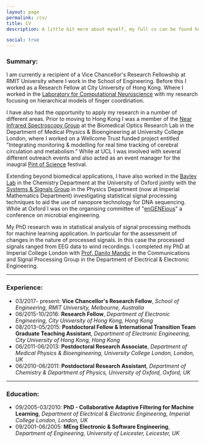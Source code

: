 ```yaml
---
layout: page
permalink: /cv/
title: CV
description: A little bit more about myself, my full cv can be found here - <a href="../assets/pdf/cv.pdf" target="_blank">cv.pdf</a>

social: true
---
```


### Summary:
I am currently a recipient of a Vice Chancellor's Research Fellowship at RMIT University where I work in the School of Engineering. Before this I worked as a Research Fellow at City University of Hong Kong. Where I worked in the [Laboratory for Computational Neuroscience](http://www.ee.cityu.edu.hk/~rosachan/home.html) with my research focusing on hierarchical models of finger coordination.

I have also had the opportunity to apply my research in a number of different areas. Prior to moving to Hong Kong I was a member of the [Near Infrared Spectroscopy Group](https://www.ucl.ac.uk/medical-physics-biomedical-engineering/nirs) at the Biomedical Optics Research Lab in the Department of Medical Physics & Bioengineering at University College London, where I worked on a Wellcome Trust funded project entitled "Integrating monitoring & modelling for real time tracking of cerebral circulation and metabolism." While at UCL I was involved with several different outreach events and also acted as an event manager for the inaugral [Pint of Science](https://pintofscience.com/) festival.

Extending beyond biomedical applications, I have also worked in the [Bayley Lab](http://bayley.chem.ox.ac.uk/) in the Chemistry Department at the University of Oxford jointly with the [Systems & Signals Group](http://wwwf.imperial.ac.uk/~nsjones/) in the Physics Department (now at Imperial Mathematics Department) investigating statistical signal processing techniques to aid the use of nanopore technology for DNA sequencing. While at Oxford I was on the organising committee of "[enGENEious](http://engeneious.chem.ox.ac.uk/index.htm)" a conference on microbial engineering.

My PhD research was in statistical analysis of signal processing methods for machine learning application. In particular for the assessment of changes in the nature of processed signals. In this case the processed signals ranged from EEG data to wind recordings. I completed my PhD at Imperial College London with [Prof. Danilo Mandic](http://www.commsp.ee.ic.ac.uk/~mandic/) in the Communications and Signal Processing Group in the Department of Electrical & Electronic Engineering.

---

### Experience:
* 03/2017- present: __Vice Chancellor's Research Fellow__, _School of Engineering, RMIT University, Melbourne, Australia_
* 06/2015-10/2016: __Research Fellow__, _Department of Electronic Engineering, City University of Hong Kong, Hong Kong_
* 08/2013-05/2015: __Postdoctoral Fellow & International Transition Team Graduate Teaching Assistant__, _Department of Electronic Engineering, City University of Hong Kong, Hong Kong_
* 06/2011-06/2013: __Postdoctoral Research Associate__, _Department of Medical Physics & Bioengineering, University College London, London, UK_
* 06/2010-06/2011: __Postdoctoral Research Assistant__, _Department of Chemistry & Department of Physics, University of Oxford, Oxford, UK_

---

### Education:
* 09/2005-03/2010: __PhD - Collaborative Adaptive Filtering for Machine Learning__, _Department of Electrical & Electronic Engineering, Imperial College London, London, UK_
* 09/2001-06/2005: __MEng Electronic & Software Engineering__, _Department of Engineering, University of Leicester, Leicester, UK_
